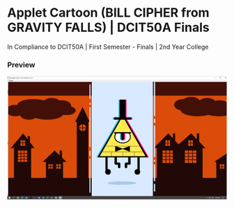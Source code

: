 # Applet Cartoon (BILL CIPHER from GRAVITY FALLS) | DCIT50A Finals
 In Compliance to DCIT50A | First Semester - Finals | 2nd Year College

### Preview

[![Image](preview.png)](https://github.com/pheyth15/Cartoon---Applet-Bill-Cipher-/blob/a471ba467d47d4ce326bb5d5fc349285a8cf9e7d/preview.png)
